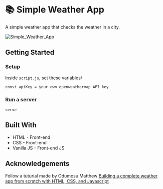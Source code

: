 # 📚 Simple Weather App

A simple weather app that checks the weather in a city.


![Simple_Weather_App](https://github.com/msam4/simple-weather-app/assets/137851066/572dcca6-c0f5-43d5-b8d2-46da3b94aba6)
<br>

   

## Getting Started
### Setup

Inside `script.js`, set these variables/
```
const apiKey = your_own_openweathermap_API_key
```

### Run a server
```
serve
```

## Built With
- HTML - Front-end
- CSS - Front-end
- Vanilla JS - Front-end JS


## Acknowledgements
Follow a tuturial made by Odumosu Matthew [Building a complete weather app from scratch with HTML, CSS, and Javascript](https://dev.to/iamcymentho/building-a-complete-weather-app-from-scratch-with-html-css-and-javascript-a-step-by-step-guide-30h4)

